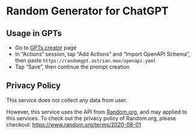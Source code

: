 # Random Generator for ChatGPT

## Usage in GPTs
- Go to [GPTs creator](https://chat.openai.com/gpts/editor) page
- In “Actions” session, tap “Add Actions” and “Import OpenAPI Schema”, then paste `https://randomgpt.astrian.moe/openapi.yaml`
- Tap “Save”, then continue the prompt creation

## Privacy Policy
This service does not collect any data from user.

However, this service uses the API from [Random.org](https://www.random.org/), and may applied to this services. To check out the privacy policy of Random.org, please checkout: https://www.random.org/terms/2020-08-01
